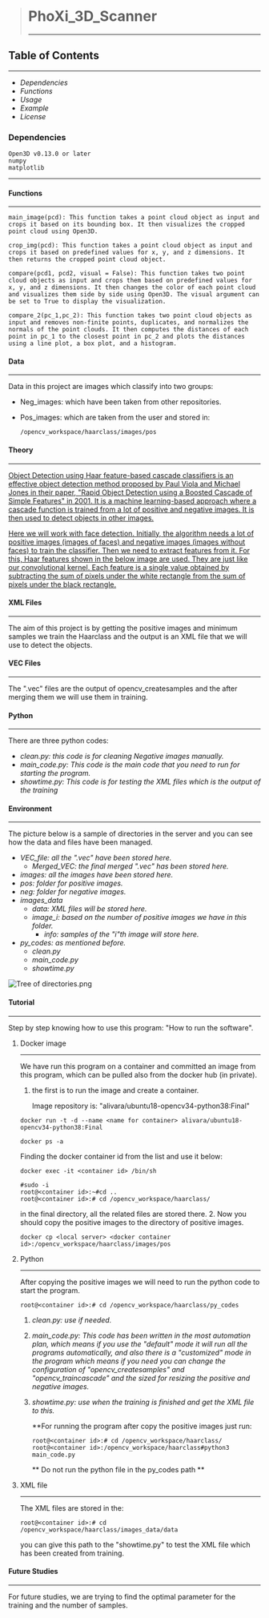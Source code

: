 > # **PhoXi_3D_Scanner**
>
> ---

## Table of Contents

---

* *Dependencies*
* *Functions*
* *Usage*
* *Example*
* *License*

### **Dependencies**

```
Open3D v0.13.0 or later
numpy
matplotlib
```
---

#### **Functions**

---

    main_image(pcd): This function takes a point cloud object as input and crops it based on its bounding box. It then visualizes the cropped point cloud using Open3D.

    crop_img(pcd): This function takes a point cloud object as input and crops it based on predefined values for x, y, and z dimensions. It then returns the cropped point cloud object.

    compare(pcd1, pcd2, visual = False): This function takes two point cloud objects as input and crops them based on predefined values for x, y, and z dimensions. It then changes the color of each point cloud and visualizes them side by side using Open3D. The visual argument can be set to True to display the visualization.

    compare_2(pc_1,pc_2): This function takes two point cloud objects as input and removes non-finite points, duplicates, and normalizes the normals of the point clouds. It then computes the distances of each point in pc_1 to the closest point in pc_2 and plots the distances using a line plot, a box plot, and a histogram.


#### **Data**

---

Data in this project are images which classify into two groups:

* Neg_images: which have been taken from other repositories.
* Pos_images: which are taken from the user and stored in:

  ```
  /opencv_workspace/haarclass/images/pos
  
  ```

#### Theory

---

[Object Detection using Haar feature-based cascade classifiers is an effective object detection method proposed by Paul Viola and Michael Jones in their paper, "Rapid Object Detection using a Boosted Cascade of Simple Features" in 2001. It is a machine learning-based approach where a cascade function is trained from a lot of positive and negative images. It is then used to detect objects in other images.](https://docs.opencv.org/3.4/db/d28/tutorial_cascade_classifier.html)

[Here we will work with face detection. Initially, the algorithm needs a lot of positive images (images of faces) and negative images (images without faces) to train the classifier. Then we need to extract features from it. For this, Haar features shown in the below image are used. They are just like our convolutional kernel. Each feature is a single value obtained by subtracting the sum of pixels under the white rectangle from the sum of pixels under the black rectangle.](https://docs.opencv.org/3.4/db/d28/tutorial_cascade_classifier.html)

#### XML Files

---

The aim of this project is by getting the positive images and minimum samples we train the Haarclass and the output is an XML file that we will use to detect the objects.

#### VEC Files

---

The ".vec" files are the output of opencv_createsamples and the after merging them we will use them in training.

#### Python

---

There are three python codes:

* *clean.py: this code is for cleaning Negative images manually.*
* *main_code.py: This code is the main code that you need to run for starting the program.*
* *showtime.py: This code is for testing the XML files which is the output of the training*

#### Environment

---

The picture below is a sample of directories in the server and you can see how the data and files have been managed.

* *VEC_file: all the ".vec" have been stored here.*
  * *Merged_VEC: the final merged ".vec" has been stored here.*
* *images: all the images have been stored here.*
* *pos: folder for positive images.*
* *neg: folder for negative images.*
* *images_data*
  * *data: XML files will be stored here.*
  * *image_i: based on the number of positive images we have in this folder.*
    * *info: samples of the "i"th image will store here.*
* *py_codes: as mentioned before.*
  * *clean.py*
  * *main_code.py*
  * *showtime.py*

![Tree of directories.png](Data/Tree%20of%20directories.png?fileId=288168#mimetype=image%2Fpng&hasPreview=true)

#### **Tutorial**

---

Step by step knowing how to use this program: "How to run the software".

1. Docker image

   ---

   We have run this program on a container and committed an image from this program, which can be pulled also from the docker hub (in private).
   1. the first is to run the image and create a container.

      Image repository is: "alivara/ubuntu18-opencv34-python38:Final"

   ```
   docker run -t -d --name <name for container> alivara/ubuntu18-opencv34-python38:Final
   ```

   ```
   docker ps -a
   ```

   Finding the docker container id from the list and use it below:

   ```
   docker exec -it <container id> /bin/sh
   ```

   ```
   #sudo -i
   root@<container id>:~#cd ..
   root@<container id>:# cd /opencv_workspace/haarclass/ 
   ```

   in the final directory, all the related files are stored there. 2. Now you should copy the positive images to the directory of positive images.

   ```
   docker cp <local server> <docker container id>:/opencv_workspace/haarclass/images/pos
   ```
2. Python

   ---

   After copying the positive images we will need to run the python code to start the program.

   ```
   root@<container id>:# cd /opencv_workspace/haarclass/py_codes
   ```
   1. *clean.py: use if needed.*
   2. *main_code.py: This code has been written in the most automation plan, which means if you use the "default" mode it will run all the programs automatically, and also there is a "customized" mode in the program which means if you need you can change the configuration of "opencv_createsamples" and "opencv_traincascade" and the sized for resizing the positive and negative images.*
   3. *showtime.py: use when the training is finished and get the XML file to this.*

      \*\*For running the program after copy the positive images just run:

      ```
      root@<container id>:# cd /opencv_workspace/haarclass/
      root@<container id>:/opencv_workspace/haarclass#python3 main_code.py
      ```

      \*\* Do not run the python file in the py_codes path \*\*
3. XML file

   ---

   The XML files are stored in the:

   ```
   root@<container id>:# cd /opencv_workspace/haarclass/images_data/data
   ```

   you can give this path to the "showtime.py" to test the XML file which has been created from training.

#### Future Studies

---

For future studies, we are trying to find the optimal parameter for the training and the number of samples.

#### 

### 
